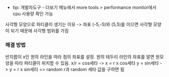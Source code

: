 - tip: 개발자도구 - 더보기 메뉴에서 more tools > performance monitor에서 cpu 사용량 확인 가능

사각형 모양으로 파티클이 생기는 이유 -> 좌표 (-5,-5)와 (5,5)를 이으면 사각형 모양이 되기 때문에 사각형 범위를 가짐

### 해결 방법

반지름이 x인 원의 라인을 따라 점의 좌표를 설정.
원의 테두리 라인의 좌표를 알면 원모양을 따라 파티클이 위치할 수 있음.
x/r = cos세타 -> x = r x cos세타
y = sin세타 -> y = r x sin세타
=> random r과 random 세타 값을 구하면 됨
